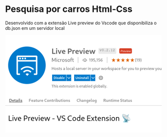 # Pesquisa por carros Html-Css 
Desenvolvido com a extensão Live preview do Vscode
que disponibiliza o db.json em um servidor local

![](https://raw.githubusercontent.com/ecrseer/pesquisa-carros-html/main/imgs/livepreview.png?token=GHSAT0AAAAAABPAFYB765YHKNXA5OT6MWZQYPLHSEA)
